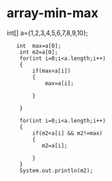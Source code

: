 # array-min-max

int[] a={1,2,3,4,5,6,7,8,9,10};
   
       int  max=a[0];
        int m2=a[0];
        for(int i=0;i<a.length;i++)
        {
            if(max<a[i])
            {
                max=a[i];
       
            }
           
        }
    
        for(int i=0;i<a.length;i++)
        {
            if(m2<a[i] && m2!=max)
            {
               m2=a[i];
               
            }
        }
        System.out.println(m2);
